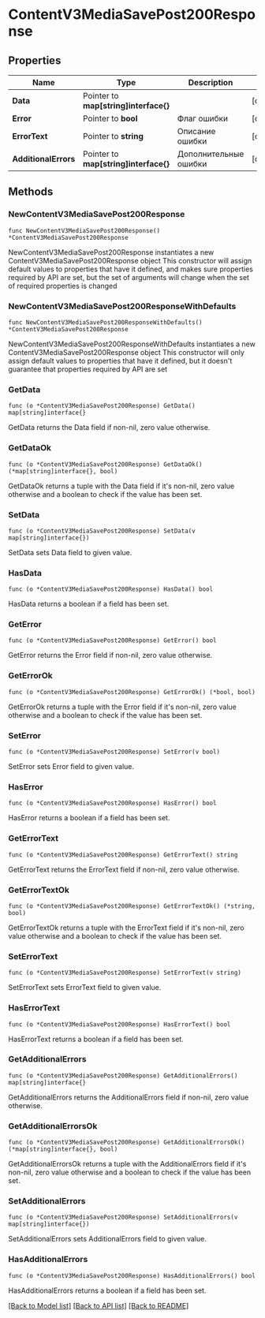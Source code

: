 # ContentV3MediaSavePost200Response

## Properties

Name | Type | Description | Notes
------------ | ------------- | ------------- | -------------
**Data** | Pointer to **map[string]interface{}** |  | [optional] 
**Error** | Pointer to **bool** | Флаг ошибки | [optional] 
**ErrorText** | Pointer to **string** | Описание ошибки | [optional] 
**AdditionalErrors** | Pointer to **map[string]interface{}** | Дополнительные ошибки | [optional] 

## Methods

### NewContentV3MediaSavePost200Response

`func NewContentV3MediaSavePost200Response() *ContentV3MediaSavePost200Response`

NewContentV3MediaSavePost200Response instantiates a new ContentV3MediaSavePost200Response object
This constructor will assign default values to properties that have it defined,
and makes sure properties required by API are set, but the set of arguments
will change when the set of required properties is changed

### NewContentV3MediaSavePost200ResponseWithDefaults

`func NewContentV3MediaSavePost200ResponseWithDefaults() *ContentV3MediaSavePost200Response`

NewContentV3MediaSavePost200ResponseWithDefaults instantiates a new ContentV3MediaSavePost200Response object
This constructor will only assign default values to properties that have it defined,
but it doesn't guarantee that properties required by API are set

### GetData

`func (o *ContentV3MediaSavePost200Response) GetData() map[string]interface{}`

GetData returns the Data field if non-nil, zero value otherwise.

### GetDataOk

`func (o *ContentV3MediaSavePost200Response) GetDataOk() (*map[string]interface{}, bool)`

GetDataOk returns a tuple with the Data field if it's non-nil, zero value otherwise
and a boolean to check if the value has been set.

### SetData

`func (o *ContentV3MediaSavePost200Response) SetData(v map[string]interface{})`

SetData sets Data field to given value.

### HasData

`func (o *ContentV3MediaSavePost200Response) HasData() bool`

HasData returns a boolean if a field has been set.

### GetError

`func (o *ContentV3MediaSavePost200Response) GetError() bool`

GetError returns the Error field if non-nil, zero value otherwise.

### GetErrorOk

`func (o *ContentV3MediaSavePost200Response) GetErrorOk() (*bool, bool)`

GetErrorOk returns a tuple with the Error field if it's non-nil, zero value otherwise
and a boolean to check if the value has been set.

### SetError

`func (o *ContentV3MediaSavePost200Response) SetError(v bool)`

SetError sets Error field to given value.

### HasError

`func (o *ContentV3MediaSavePost200Response) HasError() bool`

HasError returns a boolean if a field has been set.

### GetErrorText

`func (o *ContentV3MediaSavePost200Response) GetErrorText() string`

GetErrorText returns the ErrorText field if non-nil, zero value otherwise.

### GetErrorTextOk

`func (o *ContentV3MediaSavePost200Response) GetErrorTextOk() (*string, bool)`

GetErrorTextOk returns a tuple with the ErrorText field if it's non-nil, zero value otherwise
and a boolean to check if the value has been set.

### SetErrorText

`func (o *ContentV3MediaSavePost200Response) SetErrorText(v string)`

SetErrorText sets ErrorText field to given value.

### HasErrorText

`func (o *ContentV3MediaSavePost200Response) HasErrorText() bool`

HasErrorText returns a boolean if a field has been set.

### GetAdditionalErrors

`func (o *ContentV3MediaSavePost200Response) GetAdditionalErrors() map[string]interface{}`

GetAdditionalErrors returns the AdditionalErrors field if non-nil, zero value otherwise.

### GetAdditionalErrorsOk

`func (o *ContentV3MediaSavePost200Response) GetAdditionalErrorsOk() (*map[string]interface{}, bool)`

GetAdditionalErrorsOk returns a tuple with the AdditionalErrors field if it's non-nil, zero value otherwise
and a boolean to check if the value has been set.

### SetAdditionalErrors

`func (o *ContentV3MediaSavePost200Response) SetAdditionalErrors(v map[string]interface{})`

SetAdditionalErrors sets AdditionalErrors field to given value.

### HasAdditionalErrors

`func (o *ContentV3MediaSavePost200Response) HasAdditionalErrors() bool`

HasAdditionalErrors returns a boolean if a field has been set.


[[Back to Model list]](../README.md#documentation-for-models) [[Back to API list]](../README.md#documentation-for-api-endpoints) [[Back to README]](../README.md)


